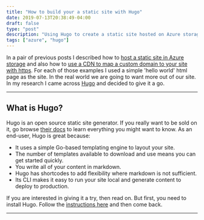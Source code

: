 ```yaml
---
title: "How to build your a static site with Hugo"
date: 2019-07-13T20:38:49-04:00
draft: false
type: "post"
description: "Using Hugo to create a static site hosted on Azure storage"
tags: ["azure", "hugo"]
---
```


In a pair of previous posts I described how to [host a static site in Azure storage](../azure-site) and also how to [use a CDN to map a custom domain to your site with https](../azure-cdn). For each of those examples I used a simple 'hello world' html page as the site. In the real world we are going to want more out of our site. In my research I came across [Hugo](https://gohugo.io/) and decided to give it a go.

---

## What is Hugo?
Hugo is an open source static site generator. If you really want to be sold on it, go browse [their docs](https://gohugo.io/about/) to learn everything you might want to know. As an end-user, Hugo is great because:

- It uses a simple Go-based templating engine to layout your site.
- The number of templates available to download and use means you can get started quickly.
- You write all of your content in markdown.
- Hugo has shortcodes to add flexibility where markdown is not sufficient.
- Its CLI makes it easy to run your site local and generate content to deploy to production.

If you are interested in giving it a try, then read on. But first, you need to install Hugo. Follow the [instructions here](https://gohugo.io/getting-started/installing) and then come back.

---






